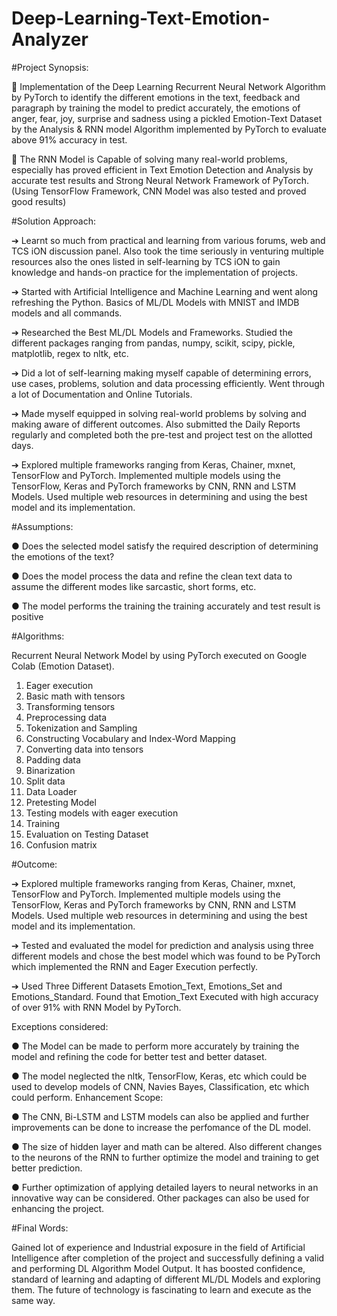 # Deep-Learning-Text-Emotion-Analyzer

#Project Synopsis: 
 
	Implementation of the Deep Learning Recurrent Neural Network Algorithm by PyTorch to identify the different emotions in the text, feedback and paragraph by training the model to predict accurately, the emotions of anger, fear, joy, surprise and sadness using a pickled Emotion-Text Dataset by the Analysis & RNN model Algorithm implemented by PyTorch to evaluate above 91% accuracy in test.

	The RNN Model is Capable of solving many real-world problems, especially has proved efficient in Text Emotion Detection and Analysis by accurate test results and Strong Neural Network Framework of PyTorch. (Using TensorFlow Framework, CNN Model was also tested and proved good results)

 
 
#Solution Approach: 
 
➔	Learnt so much from practical and learning from various forums, web and TCS iON discussion panel. Also took the time seriously in venturing multiple resources also the ones listed in self-learning by TCS iON to gain knowledge and hands-on practice for the implementation of projects.
 
➔	Started with Artificial Intelligence and Machine Learning and went along refreshing the Python. Basics of ML/DL Models with MNIST and IMDB models and all commands.

➔	Researched the Best ML/DL Models and Frameworks. Studied the different packages ranging from pandas, numpy, scikit, scipy, pickle, matplotlib, regex to nltk, etc.

➔	Did a lot of self-learning making myself capable of determining errors, use cases, problems, solution and data processing efficiently. Went through a lot of Documentation and Online Tutorials.

➔	Made myself equipped in solving real-world problems by solving and making aware of different outcomes. Also submitted the Daily Reports regularly and completed both the pre-test and project test on the allotted days.

➔	Explored multiple frameworks ranging from Keras, Chainer, mxnet, TensorFlow and PyTorch. Implemented multiple models using the TensorFlow, Keras and PyTorch frameworks by CNN, RNN and LSTM Models. Used multiple web resources in determining and using the best model and its implementation.


#Assumptions: 
 
●	Does the selected model satisfy the required description of determining the emotions of the text?

●	Does the model process the data and refine the clean text data to assume the different modes like sarcastic, short forms, etc.


●	The model performs the training the training accurately and test result is positive


#Algorithms: 

Recurrent Neural Network Model by using PyTorch executed on Google Colab (Emotion Dataset). 

1.	Eager execution
2.	Basic math with tensors
3.	Transforming tensors
4.	Preprocessing data
5.	Tokenization and Sampling
6.	Constructing Vocabulary and Index-Word Mapping
7.	Converting data into tensors
8.	Padding data
9.	Binarization
10.	Split data
11.	Data Loader
12.	Pretesting Model
13.	Testing models with eager execution
14.	Training
15.	Evaluation on Testing Dataset
16.	Confusion matrix
 
#Outcome: 

➔	Explored multiple frameworks ranging from Keras, Chainer, mxnet, TensorFlow and PyTorch. Implemented multiple models using the TensorFlow, Keras and PyTorch frameworks by CNN, RNN and LSTM Models. Used multiple web resources in determining and using the best model and its implementation.

➔	Tested and evaluated the model for prediction and analysis using three different models and chose the best model which was found to be PyTorch which implemented the RNN and Eager Execution perfectly.

➔	Used Three Different Datasets Emotion_Text, Emotions_Set and Emotions_Standard. Found that Emotion_Text Executed with high accuracy of over 91% with RNN Model by PyTorch.
  
Exceptions considered: 
 
●	The Model can be made to perform more accurately by training the model and refining the code for better test and better dataset.

●	The model neglected the nltk, TensorFlow, Keras, etc which could be used to develop models of CNN, Navies Bayes, Classification, etc which could perform.
Enhancement Scope: 
 
●	 The CNN, Bi-LSTM and LSTM models can also be applied and further improvements can be done to increase the perfomance of the DL model.

●	The size of hidden layer and math can be altered. Also different changes to the neurons of the RNN to further optimize the model and training to get better prediction.

●	Further optimization of applying detailed layers to neural networks in an innovative way can be considered. Other packages can also be used for enhancing the project.

#Final Words:

Gained lot of experience and Industrial exposure in the field of Artificial Intelligence after completion of the project and successfully defining a valid and performing DL Algorithm Model Output. It has boosted confidence, standard of learning and adapting of different ML/DL Models and exploring them. The future of technology is fascinating to learn and execute as the same way.

